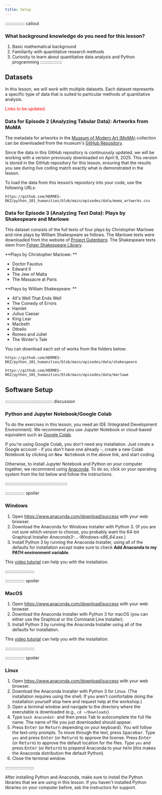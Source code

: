 ```yaml
---
title: Setup
---
```


:::::::::::::::: callout
### What background knowledge do you need for this lesson?

1. Basic mathematical background
2. Familiarity with quantitative research methods
2. Curiosity to learn about quantitative data analysis and Python programming
::::::::::::::::::

## Datasets

In this lesson, we will work with multiple datasets. Each dataset represents a specific 
type of data that is suited to particular methods of quantitative analysis.

<span style="color:red">Links to be updated.</span>

### Data for Episode 2 (Analyzing Tabular Data): Artworks from MoMA

The metadata for artworks in the [Museum of Modern Art (MoMA)](https://www.moma.org/) collection 
can be downloaded from the museum's [GitHub Repository](https://github.com/MuseumofModernArt/collection). 

Since the data in this GitHub repository is continuously updated, we will be working with a 
version previously downloaded on April 9, 2025. This version is stored in the GitHub 
repository for this lesson, ensuring that the results you see during live coding match 
exactly what is demonstrated in the lesson.

To load the data from this lesson’s repository into your code, use the following URLs:

```
https://github.com/HERMES-DKZ/python_101_humanities/blob/main/episodes/data/moma_artworks.csv
```

### Data for Episode 3 (Analyzing Text Data): Plays by Shakespeare and Marlowe 

This dataset consists of the full texts of four plays by Christopher Marlowe and nine 
plays by William Shakespeare as follows. The Marlowe texts were downloaded from the 
website of [Project Gutenberg](https://www.gutenberg.org/ebooks/author/410). 
The Shakespeare texts stem from 
[Folger Shakespeare Library](https://www.folger.edu/explore/shakespeares-works/download/).

**Plays by Christopher Marlowe: **

- Doctor Faustus
- Edward II
- The Jew of Malta
- The Massacre at Paris


**Plays by William Shakespeare: **

- All's Well That Ends Well
- The Comedy of Errors
- Hamlet
- Julius Caesar
- King Lear
- Macbeth
- Othello
- Romeo and Juliet
- The Winter's Tale

You can download each set of works from the folders below: 

```
https://github.com/HERMES-DKZ/python_101_humanities/blob/main/episodes/data/shakespeare

https://github.com/HERMES-DKZ/python_101_humanities/blob/main/episodes/data/marlowe
```

## Software Setup

::::::::::::::::::::::::::::::::::::::: discussion

### Python and Jupyter Notebook/Google Colab

To do the exercises in this lesson, you need an IDE (Integrated Development Environment). We recommend you use 
Jupyter Notebook or cloud-based equivalent such as [Google Colab](https://colab.google/). 

If you're using Google Colab, you don't need any installation. Just create a Google account - if you don't have one
already -, create a new Colab Notebook by clicking on <kbd>New Notebook</kbd> in the above link, and start coding. 

Otherwise, to install Jupyter Notebook and Python on your computer together, we recommend using 
[Anaconda](https://www.anaconda.com/download/success).
To do so, click on your operating system from the list below and follow the instructions. 

:::::::::::::::::::::::::::::::::::::::::::::::::::

:::::::::::::::: spoiler

### Windows

1. Open https://www.anaconda.com/download/success with your web browser.
2. Download the Anaconda for Windows installer with Python 3. (If you are not sure which version to choose, you probably want the 64-bit 
Graphical Installer *Anaconda3-...-Windows-x86_64.exe*.)
3. Install Python 3 by running the Anaconda Installer, using all of the defaults for installation *except* make sure to check 
**Add Anaconda to my PATH environment variable**.

This [video tutorial](https://www.youtube.com/watch?v=xxQ0mzZ8UvA) can help you with the installation. 

::::::::::::::::::::::::

:::::::::::::::: spoiler

### MacOS

1. Open https://www.anaconda.com/download/success with your web browser.
2. Download the Anaconda Installer with Python 3 for macOS (you can either use the Graphical or the Command Line Installer).
3. Install Python 3 by running the Anaconda Installer using all of the defaults for installation.

This [video tutorial](https://www.youtube.com/watch?v=TcSAln46u9U) can help you with the installation.


::::::::::::::::::::::::


:::::::::::::::: spoiler

### Linux

1. Open https://www.anaconda.com/download/success with your web browser.
2. Download the Anaconda Installer with Python 3 for Linux.
(The installation requires using the shell. If you aren't comfortable doing the installation yourself stop here and request help at the workshop.)
3. Open a terminal window and navigate to the directory where the executable is downloaded (e.g., `cd ~/Downloads`).
4. Type `bash Anaconda3-` and then press <kbd>Tab</kbd> to autocomplete the full file name. The name of file you just 
downloaded should appear.
5. Press <kbd>Enter</kbd> (or <kbd>Return</kbd> depending on your keyboard). You will follow the text-only prompts. 
To move through the text, press <kbd>Spacebar</kbd>. Type `yes` and press <kbd>Enter</kbd> (or <kbd>Return</kbd>) 
to approve the license. Press <kbd>Enter</kbd> (or <kbd>Return</kbd>) to approve the default location for the files. 
Type `yes` and press <kbd>Enter</kbd> (or <kbd>Return</kbd>) to prepend Anaconda to your `PATH` (this makes the Anaconda distribution the default Python).
6. Close the terminal window.

::::::::::::::::::::::::


After installing Python and Anaconda, make sure to install the Python libraries that we are using in this lesson. If you haven't installed Python libraries on your 
computer before, ask the instructors for support. 
